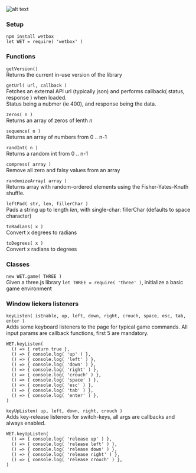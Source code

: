 ![alt text](https://onitz.github.io/npm-wetbox/trump.svg "Make Prototypes Great Again.")

### Setup ### 
`npm install wetbox`  
`let WET = require( 'wetbox' )` 

### Functions ### 
`getVersion()`  
Returns the current in-use version of the library

`getUrl( url, callback )`  
Fetches an external API url (typically json) and performs callback( status, response ) when loaded.  
Status being a nubmer (ie 400), and response being the data.

`zeros( n )`  
Returns an array of zeros of lenth _n_

`sequence( n )`  
Returns an array of numbers from 0 .. n-1

`randInt( n )`  
Returns a random int from 0 .. n-1

`compress( array )`  
Remove all zero and falsy values from an array

`randomizeArray( array )`  
Returns array with random-ordered elements using the Fisher-Yates-Knuth shuffle.

`leftPad( str, len, fillerChar )`  
Pads a string up to length _len_, with single-char: fillerChar (defaults to space character) 

`toRadians( x )`  
Convert x degrees to radians 

`toDegrees( x )`  
Convert x radians to degrees

### Classes ### 
`new WET.game( THREE )`  
Given a three.js library `let THREE = require( 'three' )`, initialize a basic game environment

### Window ~~lickers~~ listeners ###
`keyListen( isEnable, up, left, down, right, crouch, space, esc, tab, enter )`  
Adds some keyboard listeners to the page for typical game commands. All input params are callback functions, first 5 are mandatory.
```
WET.keyListen( 
  () => { return true },
  () => { console.log( 'up' ) },
  () => { console.log( 'left' ) },
  () => { console.log( 'down' ) },
  () => { console.log( 'right' ) },
  () => { console.log( 'crouch' ) },
  () => { console.log( 'space' ) },
  () => { console.log( 'esc' ) },
  () => { console.log( 'tab' ) },
  () => { console.log( 'enter' ) },
)
```

`keyUpListen( up, left, down, right, crouch )`  
Adds key-release listeners for switch-keys, all args are callbacks and always enabled.
```
WET.keyUpListen(
  () => { console.log( 'release up' ) },
  () => { console.log( 'release left' ) },
  () => { console.log( 'release down' ) },
  () => { console.log( 'release right' ) },
  () => { console.log( 'release crouch' ) },
)
```